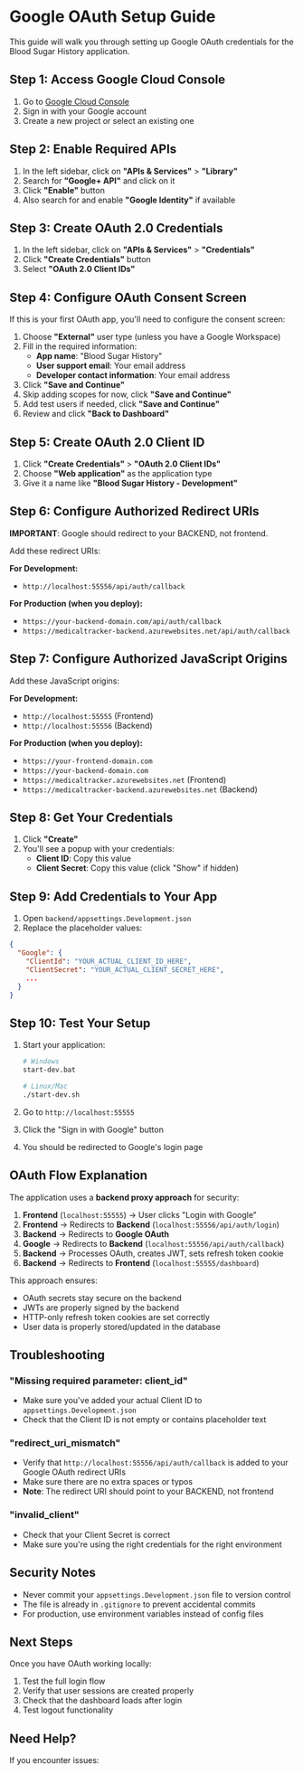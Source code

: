 # Google OAuth Setup Guide

This guide will walk you through setting up Google OAuth credentials for the Blood Sugar History application.

## Step 1: Access Google Cloud Console

1. Go to [Google Cloud Console](https://console.cloud.google.com/)
2. Sign in with your Google account
3. Create a new project or select an existing one

## Step 2: Enable Required APIs

1. In the left sidebar, click on **"APIs & Services"** > **"Library"**
2. Search for **"Google+ API"** and click on it
3. Click **"Enable"** button
4. Also search for and enable **"Google Identity"** if available

## Step 3: Create OAuth 2.0 Credentials

1. In the left sidebar, click on **"APIs & Services"** > **"Credentials"**
2. Click **"Create Credentials"** button
3. Select **"OAuth 2.0 Client IDs"**

## Step 4: Configure OAuth Consent Screen

If this is your first OAuth app, you'll need to configure the consent screen:

1. Choose **"External"** user type (unless you have a Google Workspace)
2. Fill in the required information:
   - **App name**: "Blood Sugar History"
   - **User support email**: Your email address
   - **Developer contact information**: Your email address
3. Click **"Save and Continue"**
4. Skip adding scopes for now, click **"Save and Continue"**
5. Add test users if needed, click **"Save and Continue"**
6. Review and click **"Back to Dashboard"**

## Step 5: Create OAuth 2.0 Client ID

1. Click **"Create Credentials"** > **"OAuth 2.0 Client IDs"**
2. Choose **"Web application"** as the application type
3. Give it a name like **"Blood Sugar History - Development"**

## Step 6: Configure Authorized Redirect URIs

**IMPORTANT**: Google should redirect to your BACKEND, not frontend.

Add these redirect URIs:

**For Development:**
- `http://localhost:55556/api/auth/callback`

**For Production (when you deploy):**
- `https://your-backend-domain.com/api/auth/callback`
- `https://medicaltracker-backend.azurewebsites.net/api/auth/callback`

## Step 7: Configure Authorized JavaScript Origins

Add these JavaScript origins:

**For Development:**
- `http://localhost:55555` (Frontend)
- `http://localhost:55556` (Backend)

**For Production (when you deploy):**
- `https://your-frontend-domain.com`
- `https://your-backend-domain.com`
- `https://medicaltracker.azurewebsites.net` (Frontend)
- `https://medicaltracker-backend.azurewebsites.net` (Backend)

## Step 8: Get Your Credentials

1. Click **"Create"**
2. You'll see a popup with your credentials:
   - **Client ID**: Copy this value
   - **Client Secret**: Copy this value (click "Show" if hidden)

## Step 9: Add Credentials to Your App

1. Open `backend/appsettings.Development.json`
2. Replace the placeholder values:

```json
{
  "Google": {
    "ClientId": "YOUR_ACTUAL_CLIENT_ID_HERE",
    "ClientSecret": "YOUR_ACTUAL_CLIENT_SECRET_HERE",
    ...
  }
}
```

## Step 10: Test Your Setup

1. Start your application:
   ```bash
   # Windows
   start-dev.bat
   
   # Linux/Mac
   ./start-dev.sh
   ```

2. Go to `http://localhost:55555`
3. Click the "Sign in with Google" button
4. You should be redirected to Google's login page

## OAuth Flow Explanation

The application uses a **backend proxy approach** for security:

1. **Frontend** (`localhost:55555`) → User clicks "Login with Google"
2. **Frontend** → Redirects to **Backend** (`localhost:55556/api/auth/login`)
3. **Backend** → Redirects to **Google OAuth**
4. **Google** → Redirects to **Backend** (`localhost:55556/api/auth/callback`)
5. **Backend** → Processes OAuth, creates JWT, sets refresh token cookie
6. **Backend** → Redirects to **Frontend** (`localhost:55555/dashboard`)

This approach ensures:
- OAuth secrets stay secure on the backend
- JWTs are properly signed by the backend
- HTTP-only refresh token cookies are set correctly
- User data is properly stored/updated in the database

## Troubleshooting

### "Missing required parameter: client_id"
- Make sure you've added your actual Client ID to `appsettings.Development.json`
- Check that the Client ID is not empty or contains placeholder text

### "redirect_uri_mismatch"
- Verify that `http://localhost:55556/api/auth/callback` is added to your Google OAuth redirect URIs
- Make sure there are no extra spaces or typos
- **Note**: The redirect URI should point to your BACKEND, not frontend

### "invalid_client"
- Check that your Client Secret is correct
- Make sure you're using the right credentials for the right environment

## Security Notes

- Never commit your `appsettings.Development.json` file to version control
- The file is already in `.gitignore` to prevent accidental commits
- For production, use environment variables instead of config files

## Next Steps

Once you have OAuth working locally:
1. Test the full login flow
2. Verify that user sessions are created properly
3. Check that the dashboard loads after login
4. Test logout functionality

## Need Help?

If you encounter issues: 